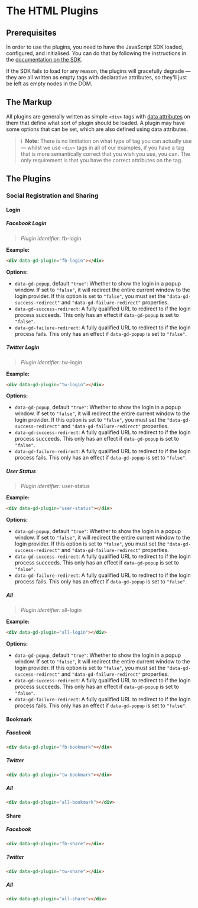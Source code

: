 # The HTML Plugins

## Prerequisites

In order to use the plugins, you need to have the JavaScript SDK loaded, configured, and initialised. You can do that by following the instructions in the [documentation on the SDK](https://github.com/globaldawn/docs/blob/master/sdk/README.md).

If the SDK fails to load for any reason, the plugins will gracefully degrade &mdash; they are all written as empty tags with declarative attributes, so they'll just be left as empty nodes in the DOM.

## The Markup

All plugins are generally written as simple `<div>` tags with [data attributes](http://dev.w3.org/html5/spec/global-attributes.html#embedding-custom-non-visible-data-with-the-data-*-attributes) on them that define what sort of plugin should be loaded. A plugin may have some options that can be set, which are also defined using data attributes.

> :information_source: &nbsp;**Note:** There is no limitation on what type of tag you can actually use &mdash; whilst we use `<div>` tags in all of our examples, if you have a tag that is more semantically correct that you wish you use, you can. The only requirement is that you have the correct attributes on the tag.

## The Plugins

### Social Registration and Sharing

#### Login

##### Facebook Login

> _Plugin identifier:_ fb-login

**Example:**

```html
<div data-gd-plugin="fb-login"></div>
```

**Options:**

* `data-gd-popup`, default `"true"`: Whether to show the login in a popup window. If set to `"false"`, it will redirect the entire current window to the login provider. If this option is set to `"false"`, you must set the `"data-gd-success-redirect"` and `"data-gd-failure-redirect"` properties.
* `data-gd-success-redirect`: A fully qualified URL to redirect to if the login process succeeds. This only has an effect if `data-gd-popup` is set to `"false"`.
* `data-gd-failure-redirect`: A fully qualified URL to redirect to if the login process fails. This only has an effect if `data-gd-popup` is set to `"false"`.

##### Twitter Login

> _Plugin identifier:_ tw-login

**Example:**

```html
<div data-gd-plugin="tw-login"></div>
```

**Options:**

* `data-gd-popup`, default `"true"`: Whether to show the login in a popup window. If set to `"false"`, it will redirect the entire current window to the login provider. If this option is set to `"false"`, you must set the `"data-gd-success-redirect"` and `"data-gd-failure-redirect"` properties.
* `data-gd-success-redirect`: A fully qualified URL to redirect to if the login process succeeds. This only has an effect if `data-gd-popup` is set to `"false"`.
* `data-gd-failure-redirect`: A fully qualified URL to redirect to if the login process fails. This only has an effect if `data-gd-popup` is set to `"false"`.

##### User Status

> _Plugin identifier:_ user-status

**Example:**

```html
<div data-gd-plugin="user-status"></div>
```

**Options:**

* `data-gd-popup`, default `"true"`: Whether to show the login in a popup window. If set to `"false"`, it will redirect the entire current window to the login provider. If this option is set to `"false"`, you must set the `"data-gd-success-redirect"` and `"data-gd-failure-redirect"` properties.
* `data-gd-success-redirect`: A fully qualified URL to redirect to if the login process succeeds. This only has an effect if `data-gd-popup` is set to `"false"`.
* `data-gd-failure-redirect`: A fully qualified URL to redirect to if the login process fails. This only has an effect if `data-gd-popup` is set to `"false"`.

##### All

> _Plugin identifier:_ all-login

**Example:**

```html
<div data-gd-plugin="all-login"></div>
```

**Options:**

* `data-gd-popup`, default `"true"`: Whether to show the login in a popup window. If set to `"false"`, it will redirect the entire current window to the login provider. If this option is set to `"false"`, you must set the `"data-gd-success-redirect"` and `"data-gd-failure-redirect"` properties.
* `data-gd-success-redirect`: A fully qualified URL to redirect to if the login process succeeds. This only has an effect if `data-gd-popup` is set to `"false"`.
* `data-gd-failure-redirect`: A fully qualified URL to redirect to if the login process fails. This only has an effect if `data-gd-popup` is set to `"false"`.

#### Bookmark

##### Facebook

```html
<div data-gd-plugin="fb-bookmark"></div>
```

##### Twitter

```html
<div data-gd-plugin="tw-bookmark"></div>
```

##### All

```html
<div data-gd-plugin="all-bookmark"></div>
```

#### Share

##### Facebook

```html
<div data-gd-plugin="fb-share"></div>
```

##### Twitter

```html
<div data-gd-plugin="tw-share"></div>
```

##### All

```html
<div data-gd-plugin="all-share"></div>
```
